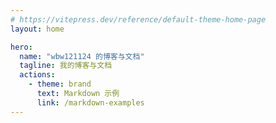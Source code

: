 ```yaml
---
# https://vitepress.dev/reference/default-theme-home-page
layout: home

hero:
  name: "wbw121124 的博客与文档"
  tagline: 我的博客与文档
  actions:
    - theme: brand
      text: Markdown 示例
      link: /markdown-examples
---
```


